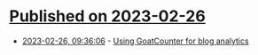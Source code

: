 # [Published on 2023-02-26](index.md)

* [2023-02-26, 09:36:06](https://lobste.rs/s/wk58us/using_goatcounter_for_blog_analytics) - [Using GoatCounter for blog analytics](https://eli.thegreenplace.net/2023/using-goatcounter-for-blog-analytics/)
